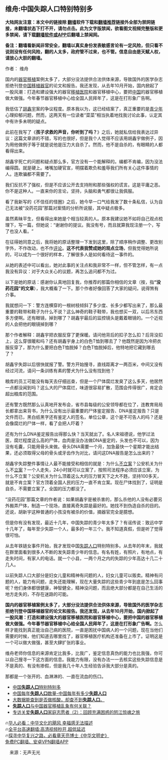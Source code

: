  <!-- 面包屑导航 --> <h2>维舟:中国失踪人口特别特别多</h2> <p class="notice"><b>大陆网友注意：本文中的链接除 <a href="https://github.com/bannedbook/fanqiang" >翻墙</a>软件下载和<a href="https://github.com/killgcd/justmysocks/blob/master/README.md">翻墙推荐</a>链接外全部为禁网链接，未翻墙状态下打不开，请勿点击。此为文字版禁闻，欲看图文视频完整版和更多禁闻，请下载<a href="https://github.com/bannedbook/fanqiang">翻墙软件或APP</a>后翻墙上禁闻网。</p><p>备注：翻墙看新闻非常安全，翻墙以真实身份发表敏感言论有一定风险，但只看不说则没有任何风险，翻的人太多，政府管不过来，也不管。信息自由是天赋人权，请放心大胆的翻墙。</b></p>  <div class="entry"> <p>作者： 维舟</p> <p id="summary">国内的<a href="https://www.bannedbook.org/bnews/tag/%E5%99%A8%E5%AE%98%E7%A7%BB%E6%A4%8D/" class="st_tag internal_tag" rel="tag" title="标签 器官移植 下的日志">器官移植</a>案例太多了，大部分没法提供合法供体来源，导致国外的医学杂志拒绝刊登<span class='wp_keywordlink_affiliate'><a href="https://www.bannedbook.org/" title="中国" target="_blank">中国</a></span><a href="https://www.bannedbook.org/bnews/tag/%E7%A7%BB%E6%A4%8D%E5%99%A8%E5%AE%98/" class="st_tag internal_tag" rel="tag" title="标签 移植器官 下的日志">移植器官</a>的论文和报告。我还发现，从去年10月开始，国内掀起了一股风潮：打造和建设强大的器官<a href="https://www.bannedbook.org/bnews/tag/%E7%A7%BB%E6%A4%8D%E5%8C%BB%E9%99%A2/" class="st_tag internal_tag" rel="tag" title="标签 移植医院 下的日志">移植医院</a>和器官移植中心，要把<a href="https://www.bannedbook.org/bnews/tag/%E4%B8%AD%E5%9B%BD/" class="st_tag internal_tag" rel="tag" title="标签 中国 下的日志">中国</a>的器官移植做大做强。今年春节器官移植中心给全国人民拜年了，这是在打形象广告啊。</p> <p>我低估了<a href="https://www.bannedbook.org/bnews/tag/%e8%83%a1%e9%91%ab%e5%ae%87/" class="st_tag internal_tag" rel="tag" title="标签 胡鑫宇 下的日志">胡鑫宇</a>案的争议程度。原本我以为，这已经结案了，真正重要的是<a href="https://www.bannedbook.org/bnews/tag/%E9%9D%92%E5%B0%91%E5%B9%B4/" class="st_tag internal_tag" rel="tag" title="标签 青少年 下的日志">青少年</a>心理抑郁问题，然而，这两天有一位读者‌‌“菜菜‌‌”相当执着地找我讨论此事，认定其中有许多未明的疑点。</p> <p>此前在我写了《<strong>孩子求救的声音，你听到了吗？</strong>》之后，她就私信给我表达过异议：这篇文章讲的不错，写的也很好，但是我个人觉得不应该用胡鑫宇做例子，因为用他做例子等于就是说他是压力大自杀了。然而，他不是自杀的，有眼睛的人都看得出来。</p> <p>胡鑫宇死亡的问题和疑点那么多，官方没有一个能解释的。编都不肯编，因为没法编得圆。就是硬上。堵嘴加硬官宣，明摆着欺负和羞辱我们所有关心这件事情的人。连欺骗都不需要了。</p> <p>我们反抗不了强权，但是不应该公开去支持附和那些强权的谎言。这是平庸之恶。你不是这种人。一直来你的言论，坚持，头脑和勇气都很让我佩服。</p>  <p>看了我新写的《不信任的怪圈》之后，她今早一口气给我发了数十条私信，认为自己无法被‌‌“没药花园‌‌”那篇对案情的分析所说服，其中疑点极多。</p> <p>虽然素昧平生，但看得出来她是个相当较真的人。原本我建议她不如将自己观点梳理下，写一篇，但她说：‌‌“谢谢你的提议。我没有号，而且就算我现注册一个，写了也没人看。‌‌”</p> <p>在征得她同意之后，我将她的原话整理一下发到这里，除了顺序稍作调整、更改别字外，不作改动，也不作<span class='wp_keywordlink_affiliate'><a href="https://www.bannedbook.org/bnews/comments/" title="新闻评论" target="_blank">评论</a></span>。<strong>这不代表我赞成她的观点立场</strong>，但我觉得她所说的，可以成为一个很好的样本，了解很多人是如何看待这一事件的。</p> <p>从她的表述中可以看出，她对此事的关注点和我非常不一样，但不管怎样，有一点我没有异议：对于大众关心的议题，再怎么追问都不为过。</p> <p>以下是她的原话：感谢你认真地回复我，你推荐的那篇你相信的文章（按，指<strong>‌‌“</strong><strong>没药花园</strong><strong>‌</strong><strong>‌”</strong><strong>的文章</strong>），我大概看了一下。那个作者好像回答了大家的疑问，说得煞有介事。</p> <p>我就想问一下：警方连横穿的一根树枝倾斜了多少度、长多少都写出来了，那么最重要的鞋带和鞋子为什么不说？这么神奇的鞋子鞋带，我也想买一双，以后吊东西多方便啊。还有眼镜，掉到哪了？胡鑫宇最后的监控镜头是戴着眼镜的。一个近视的人会把他的眼镜掉到哪？</p>  <p>那个作者解释：胡鑫宇把衣服反穿了更保暖。请问他背后的扣子怎么扣？后背没扣上，这么穿很暖和吗？还有胡鑫宇身上的白色T恤到哪去了？他既然是因为冷把衣服反穿了，那为什么要把白色T恤脱掉？白色T恤脱掉后，他特地把它藏到哪去了？</p> <p>胡鑫宇失踪以后很快就报了警。警方开始搜寻，直线距离才一两百米，中间又没有经过河流，请问一条训练有素的警犬为什么没有找到他？</p> <p>粮库的员工可能没有每天去仔细巡查，但是一个尸体腐烂发臭了这么多天，他居然一点都没闻到吗？这么大的尸体腐烂，味道很容易扩散，范围会传得很广，肯定会超出粮库的范围。</p> <p>还有警方既然那么认真地开发布会，省市县每级的公安领导都在位了，连教育局局长都拿出来背书，为什么没有出示最重要的尸体鉴定报告、DNA鉴定报告？只是文件而已，黑白纸黑字还有鉴定人的签名，单位公章，这个是不可告人的吗？还是会像腐烂的尸体一样，看了会把人吓着？</p> <p>还有为什么DNA鉴定报告出得那么快？当天就出了。名人宋祖德说，他学过法医，腐烂程度这么高的尸体，血肉是没办法做DNA鉴定的，头发也不可以，因为没有毛囊，只能用骨头来做。骨头DNA需要一个月，加急最快一个星期才能出结果，还必须取得父母的骨头或牙齿作为对比，请问这DNA报告是怎么出来的？</p> <p>胡鑫宇失踪整件事情让人最不能接受和相信的就是：为什么<a href="https://www.bannedbook.org/bnews/tag/%E4%B8%8D%E7%AB%8B%E6%A1%88/" class="st_tag internal_tag" rel="tag" title="标签 不立案 下的日志">不立案</a>？公安机关为什么不<a href="https://www.bannedbook.org/bnews/tag/%E7%AB%8B%E6%A1%88/" class="st_tag internal_tag" rel="tag" title="标签 立案 下的日志">立案</a>？一个人走失，24小时就可以立案了，按照司法程序必须应该立案，为什么不立案？公安机关为什么顶着这么大的压力冒天下之大不韪，坚持100多天，就是不肯立案？官方顶着全国人民的压力一直不肯立案。现在尸体找到了，证明是自杀，不需要立案了。全国的压力都没了。</p>  <p>‌‌“没药花园‌‌”那篇文章的作者说：如果胡鑫宇是被杀害的，那么杀他的人没有必要另外搬弄尸体，制造一个现场，直接离奇失踪是最好的。她找不到伪造自杀的目的。还说，胡新宇这种普通的小孩没有被杀的价值，摘器官完全是臆想。</p> <p>但是你有没有发现，最近十几年，中国失踪的青少年太多了？有谣传说：致远中学十几年了，每年至少失踪一个人，最多的一年三个。我不知道真假，但是听了觉得很可怕。</p> <p>从去年铁链女事件开始，我才发现中国<a href="https://www.bannedbook.org/bnews/tag/%E5%A4%B1%E8%B8%AA%E4%BA%BA%E5%8F%A3/" class="st_tag internal_tag" rel="tag" title="标签 失踪人口 下的日志">失踪人口</a>特别特别多。从去年的年末，我就在群里面看到很多人不断的发失踪青少年的信息。有名有姓，有照片，有地点，有走失时间，有家人的电话。就一个小县，一两个月之内的失踪的少年高达十几二十几人。</p> <p>以前失踪人口大部分是妇女儿童和精神有问题的人，妇女儿童可以贩卖。精神有问题的人，能力有问题，走失还能理解，现在大量失踪的这些青少年到底是怎么回事呢？他们身体都很健康，神智健全，精神没问题，而且绝大部分都是在自己生活的地方走失的，不存在迷路的可能。</p> <p><strong>国内的器官移植案例太多了，大部分没法提供合法供体来源，导致国外的医学杂志拒绝刊登中国移植器官的论文和报告。我还发现，从去年10月开始，国内掀起了一股风潮：打造和建设强大的器官移植医院和器官移植中心，要把中国的器官移植做大做强。今年春节器官移植中心给全国人民拜年了，这是在打形象广告啊。</strong>怎么样才能找到真正能治自己病的医院，一直是困扰中国病人的一个问题，现在当他们需要的时候，他们知道去哪里找了，器官移植医疗机构还准备在上市了。证明这是一个可以做大做强，甚至大肆扩张的事业。</p> <p>维舟老师你信息的来源肯定比我多，比我广，鉴定信息真伪的能力也比我强，你可以自己搜寻一下这方面的信息。我能力有限，没有办法一一去核实这些失踪信息是不是真的、有没有掺假，但是我几十年人生经验告诉我大部分是真的。</p>  <p>那都是一个张开的、血淋淋的、一直在流血的伤口。</p> <!--<div id="taboola-mid-1"></div>--><ul class='op-related-articles' title='相关阅读'> <li><a href='https://www.bannedbook.org/bnews/ssgc/20230206/1845234.html' target='_blank'>中国<b>失踪人口</b>特别特别多</a></li> <li><a href='https://www.bannedbook.org/bnews/comments/20230205/1844737.html' target='_blank'>中国每年<b>失踪人口</b>数量-中国每年有多少<b>失踪人口</b></a></li> <li><a href='https://www.bannedbook.org/bnews/bannedvideo/20221217/1824519.html' target='_blank'>大数据能查到是否做核酸，却查不到<b>失踪人口</b>。</a></li> <li><a href='https://www.bannedbook.org/bnews/ssgc/20221123/1814853.html' target='_blank'><b>失踪人口</b>与中国器官移植乱象有何关联？</a></li> <li><a href='https://www.bannedbook.org/bnews/headline/20220322/1708508.html' target='_blank'>专访关爱<b>失踪人口</b>家庭志愿者（2）：回顾充满困惑的怒江惊魂之旅</a></li> </ul> <p class="texttj"> 🔥<a href="https://www.bannedbook.org/bnews/comments/20220220/1694796.html" target="_blank">华人必看：中华文化的飓风 幸福感无法描述</a><br/> 🔥<a href="https://github.com/bannedbook/fanqiang/wiki/V2ray%E6%9C%BA%E5%9C%BA" target="_blank">全平台高速翻墙:高清视频秒开,超低延迟</a><br/> 🔥<a href="https://www.bannedbook.org/bnews/comments/20220808/1768773.html" target="_blank">探寻中华复兴之路，必看章天亮博士《中华文明史》</a><br/> <a href="https://github.com/bannedbook/fanqiang/wiki/%E7%A6%81%E9%97%BB%E7%BD%91%E5%AE%89%E5%8D%93%E7%BF%BB%E5%A2%99%E6%96%B0%E9%97%BBAPP" target="_blank">免费PC翻墙、安卓VPN翻墙APP</a><br/> </p><p class="src-info">　来源：无声无光 </p><a name='sharetosocial'></a> <div style="margin-bottom:5px;padding-bottom:5px;clear:both"> <div id="archive-pix-1" class="banner-ads"> <!-- AuctionX Display platform tag START --> <div id="27602x728x90x621x_ADSLOT1" clicktrack="%%CLICK_URL_ESC%%"></div>  <!-- AuctionX Display platform tag END --> </div> <div id="archive-pix-2" class="banner-ads"> <!-- AuctionX Display platform tag START --> <div id="27556x300x250x621x_ADSLOT1" clicktrack="%%CLICK_URL_ESC%%" style="margin:0 auto;text-align:center"></div>  <!-- AuctionX Display platform tag END --> </div> </div>  <div id="archive-pix-1" class="banner-ads"> <!-- AuctionX Display platform tag START --> <div id="27603x728x90x621x_ADSLOT1" clicktrack="%%CLICK_URL_ESC%%"></div>  <!-- AuctionX Display platform tag END --> </div> </div><!--END ENTRY--> 